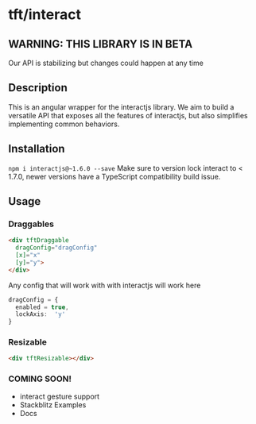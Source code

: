 
# tft/interact

## WARNING: THIS LIBRARY IS IN BETA
Our API is stabilizing but changes could happen at any time

## Description
This is an angular wrapper for the interactjs library. We aim to build a versatile API that exposes all the features of interactjs, but also simplifies implementing common behaviors.

## Installation

`npm i interactjs@~1.6.0 --save`
Make sure to version lock interact to < 1.7.0, newer versions have a TypeScript compatibility build issue.

## Usage

### Draggables

```html
<div tftDraggable
  dragConfig="dragConfig"
  [x]="x"
  [y]="y">
</div>
```

Any config that will work with with interactjs will work here
```ts
dragConfig = {
  enabled = true,
  lockAxis:  'y'
}
```
### Resizable

```html
<div tftResizable></div>
```

### COMING SOON!
- interact gesture support
- Stackblitz Examples
- Docs